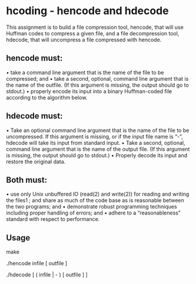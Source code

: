 # hcoding - hencode and hdecode
This assignment is to build a file compression tool, hencode, that will use Huffman codes to compress
a given file, and a file decompression tool, hdecode, that will uncompress a file compressed with
hencode.

## hencode must:
• take a command line argument that is the name of the file to be compressed; and
• take a second, optional, command line argument that is the name of the outfile. (If this
argument is missing, the output should go to stdout.)
• properly encode its input into a binary Huffman-coded file according to the algorithm below.

## hdecode must:
• Take an optional command line argument that is the name of the file to be uncompressed.
If this argument is missing, or if the input file name is “-”, hdecode will take its input from
standard input.
• Take a second, optional, command line argument that is the name of the output file. (If this
argument is missing, the output should go to stdout.)
• Properly decode its input and restore the original data.

## Both must:
• use only Unix unbuffered IO (read(2) and write(2)) for reading and writing the files1
; and share as much of the code base as is reasonable between the two programs; and
• demonstrate robust programming techniques including proper handling of errors; and
• adhere to a “reasonableness” standard with respect to performance.

## Usage
make

./hencode infile [ outfile ]

./hdecode [ ( infile | - ) [ outfile ] ]
